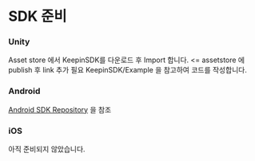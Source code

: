 # SDK 준비

### Unity
Asset store 에서 KeepinSDK를 다운로드 후 Import 합니다. <= assetstore 에 publish 후 link 추가 필요
KeepinSDK/Example 을 참고하여 코드를 작성합니다.

### Android
[Android SDK Repository](https://github.com/YoungBaeJeon/metadium_android_sdk) 을 참조

### iOS
아직 준비되지 않았습니다.

